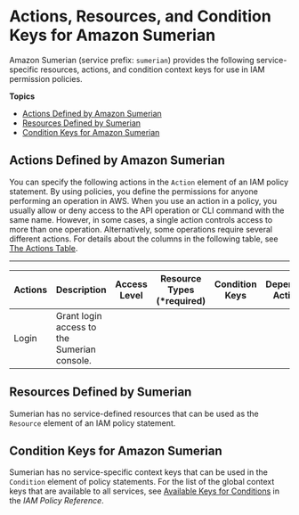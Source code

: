 # Actions, Resources, and Condition Keys for Amazon Sumerian<a name="list_amazonsumerian"></a>

Amazon Sumerian \(service prefix: `sumerian`\) provides the following service\-specific resources, actions, and condition context keys for use in IAM permission policies\.

**Topics**
+ [Actions Defined by Amazon Sumerian](#amazonsumerian-actions-as-permissions)
+ [Resources Defined by Sumerian](#amazonsumerian-resources-for-iam-policies)
+ [Condition Keys for Amazon Sumerian](#amazonsumerian-policy-keys)

## Actions Defined by Amazon Sumerian<a name="amazonsumerian-actions-as-permissions"></a>

You can specify the following actions in the `Action` element of an IAM policy statement\. By using policies, you define the permissions for anyone performing an operation in AWS\. When you use an action in a policy, you usually allow or deny access to the API operation or CLI command with the same name\. However, in some cases, a single action controls access to more than one operation\. Alternatively, some operations require several different actions\. For details about the columns in the following table, see [The Actions Table](reference_policies_actions-resources-contextkeys.md#actions_table)\.


****  

| Actions | Description | Access Level | Resource Types \(\*required\) | Condition Keys | Dependent Actions | 
| --- | --- | --- | --- | --- | --- | 
| Login | Grant login access to the Sumerian console\. |   |  |  |  | 

## Resources Defined by Sumerian<a name="amazonsumerian-resources-for-iam-policies"></a>

Sumerian has no service\-defined resources that can be used as the `Resource` element of an IAM policy statement\.

## Condition Keys for Amazon Sumerian<a name="amazonsumerian-policy-keys"></a>

Sumerian has no service\-specific context keys that can be used in the `Condition` element of policy statements\. For the list of the global context keys that are available to all services, see [Available Keys for Conditions](http://docs.aws.amazon.com/IAM/latest/UserGuide/reference_policies_condition-keys.html#AvailableKeys) in the *IAM Policy Reference*\.